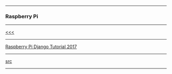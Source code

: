 
---

### Raspberry Pi

---

[<<<](https://github.com/ttltrk/ELSE/blob/master/BMOS/BMOS.MD)

---

[Raspberry Pi Django Tutorial 2017](http://raspberrypituts.com/raspberry-pi-django-tutorial-2017/)

---

[src]()

---
